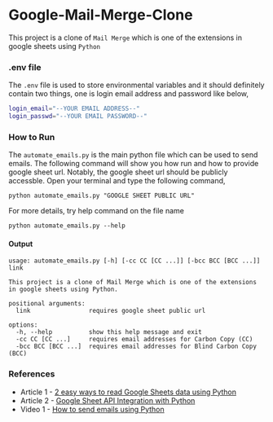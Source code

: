 # Google-Mail-Merge-Clone
This project is a clone of `Mail Merge` which is one of the extensions in google sheets using `Python`

### .env file
The `.env` file is used to store environmental variables and it should definitely contain two things, one is login email address and password like below,
```bash
login_email="--YOUR EMAIL ADDRESS--"
login_passwd="--YOUR EMAIL PASSWORD--"
```

### How to Run
The `automate_emails.py` is the main python file which can be used to send emails. The following command will show you how run and how to provide google sheet url. Notably, the google sheet url should be publicly accessble. Open your terminal and type the following command,
```shell
python automate_emails.py "GOOGLE SHEET PUBLIC URL"
```
For more details, try help command on the file name
```shell
python automate_emails.py --help
```
#### Output
```shell
usage: automate_emails.py [-h] [-cc CC [CC ...]] [-bcc BCC [BCC ...]] link

This project is a clone of Mail Merge which is one of the extensions in google sheets using Python.

positional arguments:
  link                requires google sheet public url

options:
  -h, --help          show this help message and exit
  -cc CC [CC ...]     requires email addresses for Carbon Copy (CC)
  -bcc BCC [BCC ...]  requires email addresses for Blind Carbon Copy (BCC)
```
### References
* Article 1 - [2 easy ways to read Google Sheets data using Python](https://medium.com/geekculture/2-easy-ways-to-read-google-sheets-data-using-python-9e7ef366c775)
* Article 2 - [Google Sheet API Integration with Python](https://blog.devgenius.io/google-sheet-api-integration-with-python-1793795a9bc4)
* Video 1   - [How to send emails using Python](https://youtu.be/JRCJ6RtE3xU)
